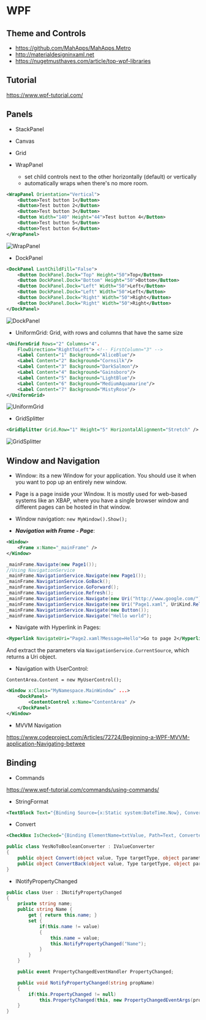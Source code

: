 # WPF

## Theme and Controls

* https://github.com/MahApps/MahApps.Metro
* http://materialdesigninxaml.net
* https://nugetmusthaves.com/article/top-wpf-libraries

## Tutorial

https://www.wpf-tutorial.com/

## Panels

* StackPanel
* Canvas
* Grid
* WrapPanel

    * set child controls next to the other horizontally (default) or vertically
    * automatically wraps when there's no more room.

```xml
<WrapPanel Orientation="Vertical">
	<Button>Test button 1</Button>
	<Button>Test button 2</Button>
	<Button>Test button 3</Button>
	<Button Width="140" Height="44">Test button 4</Button>
	<Button>Test button 5</Button>
	<Button>Test button 6</Button>
</WrapPanel>
```

![WrapPanel](https://www.wpf-tutorial.com/Images/ArticleImages/1/chapters/panels/wrappanel_vertical_width_and_height.png)

* DockPanel

```xml
<DockPanel LastChildFill="False">
	<Button DockPanel.Dock="Top" Height="50">Top</Button>
	<Button DockPanel.Dock="Bottom" Height="50">Bottom</Button>
	<Button DockPanel.Dock="Left" Width="50">Left</Button>
	<Button DockPanel.Dock="Left" Width="50">Left</Button>
	<Button DockPanel.Dock="Right" Width="50">Right</Button>
	<Button DockPanel.Dock="Right" Width="50">Right</Button>
</DockPanel>
```

![DockPanel](https://www.wpf-tutorial.com/Images/ArticleImages/1/chapters/panels/dockpanel_last_child_fill_disabled.png)

* UniformGrid: Grid, with rows and columns that have the same size

```xml
<UniformGrid Rows="2" Columns="4".
    FlowDirection="RightToLeft"> <!-- FirstColumn="3" -->
    <Label Content="1" Background="AliceBlue"/>
    <Label Content="2" Background="Cornsilk"/>
    <Label Content="3" Background="DarkSalmon"/>
    <Label Content="4" Background="Gainsboro"/>
    <Label Content="5" Background="LightBlue"/>
    <Label Content="6" Background="MediumAquamarine"/>
    <Label Content="7" Background="MistyRose"/>
</UniformGrid>
```

![UniformGrid](https://2000thingswpf.files.wordpress.com/2012/01/469-001.png)

* GridSplitter

```xml
<GridSplitter Grid.Row="1" Height="5" HorizontalAlignment="Stretch" />
```
![GridSplitter](https://www.wpf-tutorial.com/Images/ArticleImages/1/chapters/panels/grid_splitter_horizontal_not_centered.png)

## Window and Navigation

* Window: its a new Window for your application. You should use it when you want to pop up an entirely new window.

* Page is a page inside your Window. It is mostly used for web-based systems like an XBAP, where you have a single browser window and different pages can be hosted in that window.

* Window navigation: `new MyWindow().Show();`

* ***Navigation with Frame - Page***:

```xml
<Window>
    <Frame x:Name="_mainFrame" />
</Window>
```

```csharp
_mainFrame.Navigate(new Page1());
//Using NavigationService
_mainFrame.NavigationService.Navigate(new Page1());
_mainFrame.NavigationService.GoBack();
_mainFrame.NavigationService.GoForward();
_mainFrame.NavigationService.Refresh();
_mainFrame.NavigationService.Navigate(new Uri("http://www.google.com/"));
_mainFrame.NavigationService.Navigate(new Uri("Page1.xaml", UriKind.Relative));
_mainFrame.NavigationService.Navigate(new Button());
_mainFrame.NavigationService.Navigate("Hello world");
```

* Navigate with Hyperlink in Pages:

```xml
<Hyperlink NavigateUri="Page2.xaml?Message=Hello">Go to page 2</Hyperlink>
```

And extract the parameters via `NavigationService.CurrentSource`, which returns a Uri object.

* Navigation with UserControl:

`ContentArea.Content = new MyUserControl();`

```xml
<Window x:Class="MyNamespace.MainWindow" ...>
    <DockPanel>
        <ContentControl x:Name="ContentArea" />
    </DockPanel>
</Window>
```

* MVVM Navigation

https://www.codeproject.com/Articles/72724/Beginning-a-WPF-MVVM-application-Navigating-betwee

## Binding

* Commands

https://www.wpf-tutorial.com/commands/using-commands/

* StringFormat

```xml
<TextBlock Text="{Binding Source={x:Static system:DateTime.Now}, ConverterCulture='ja-JP', StringFormat=Japanese date: {0:D}}" />
```

* Convert

```xml
<CheckBox IsChecked="{Binding ElementName=txtValue, Path=Text, Converter={StaticResource YesNoToBooleanConverter}}" Content="Yes" />
```

```c#
public class YesNoToBooleanConverter : IValueConverter
{
	public object Convert(object value, Type targetType, object parameter, System.Globalization.CultureInfo culture) => true;
	public object ConvertBack(object value, Type targetType, object parameter, System.Globalization.CultureInfo culture) => "yes";
}
```

* INotifyPropertyChanged

```c#
public class User : INotifyPropertyChanged
{
	private string name;
	public string Name {
		get { return this.name; }
		set {
			if(this.name != value)
			{
			    this.name = value;
			    this.NotifyPropertyChanged("Name");
			}
		}
	}

	public event PropertyChangedEventHandler PropertyChanged;

	public void NotifyPropertyChanged(string propName)
	{
		if(this.PropertyChanged != null)
			this.PropertyChanged(this, new PropertyChangedEventArgs(propName));
	}
}
```
